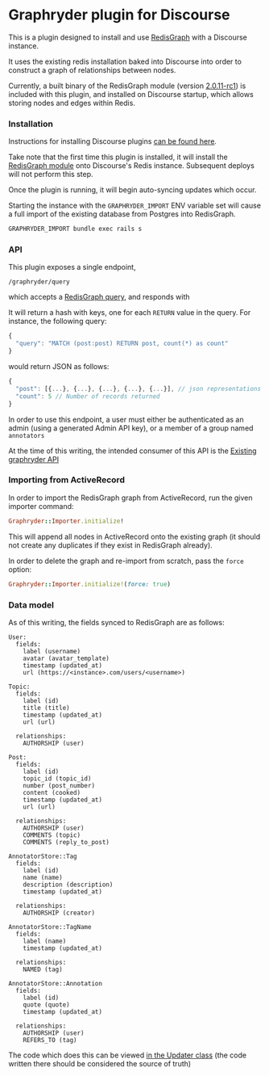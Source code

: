 # Graphryder plugin for Discourse

This is a plugin designed to install and use [RedisGraph](https://oss.redislabs.com/redisgraph/) with a Discourse instance.

It uses the existing redis installation baked into Discourse into order to construct a graph of relationships between nodes.

Currently, a built binary of the RedisGraph module (version [2.0.11-rc1](https://github.com/RedisGraph/RedisGraph/releases/tag/2.0.11-rc1)) is included with this plugin, and installed on Discourse startup, which allows storing nodes and edges within Redis.

### Installation

Instructions for installing Discourse plugins [can be found here](https://meta.discourse.org/t/install-plugins-in-discourse/19157).

Take note that the first time this plugin is installed, it will install the [RedisGraph module](https://oss.redislabs.com/redisgraph/#loading-redisgraph-into-redis) onto Discourse's Redis instance. Subsequent deploys will not perform this step.

Once the plugin is running, it will begin auto-syncing updates which occur.

Starting the instance with the `GRAPHRYDER_IMPORT` ENV variable set will cause a full import of the existing database from Postgres into RedisGraph.

```bash
GRAPHRYDER_IMPORT bundle exec rails s
```

### API

This plugin exposes a single endpoint,
```
/graphryder/query
```
which accepts a [RedisGraph query](https://oss.redislabs.com/redisgraph/commands/), and responds with

It will return a hash with keys, one for each `RETURN` value in the query. For instance, the following query:

```js
{
  "query": "MATCH (post:post) RETURN post, count(*) as count"
}
```
would return JSON as follows:
```js
{
  "post": [{...}, {...}, {...}, {...}, {...}], // json representations of post data stored in RedisGraph
  "count": 5 // Number of records returned
}
```

In order to use this endpoint, a user must either be authenticated as an admin (using a generated Admin API key), or a member of a group named `annotators`

At the time of this writing, the intended consumer of this API is the [Existing graphryder API](https://github.com/edgeryders/graphryder-api)

### Importing from ActiveRecord

In order to import the RedisGraph graph from ActiveRecord, run the given importer command:
```ruby
Graphryder::Importer.initialize!
```
This will append all nodes in ActiveRecord onto the existing graph (it should not create any duplicates if they exist in RedisGraph already).

In order to delete the graph and re-import from scratch, pass the `force` option:
```ruby
Graphryder::Importer.initialize!(force: true)
```


### Data model

As of this writing, the fields synced to RedisGraph are as follows:
```
User:
  fields:
    label (username)
    avatar (avatar_template)
    timestamp (updated_at)
    url (https://<instance>.com/users/<username>)

Topic:
  fields:
    label (id)
    title (title)
    timestamp (updated_at)
    url (url)

  relationships:
    AUTHORSHIP (user)

Post:
  fields:
    label (id)
    topic_id (topic_id)
    number (post_number)
    content (cooked)
    timestamp (updated_at)
    url (url)

  relationships:
    AUTHORSHIP (user)
    COMMENTS (topic)
    COMMENTS (reply_to_post)

AnnotatorStore::Tag
  fields:
    label (id)
    name (name)
    description (description)
    timestamp (updated_at)

  relationships:
    AUTHORSHIP (creator)

AnnotatorStore::TagName
  fields:
    label (name)
    timestamp (updated_at)

  relationships:
    NAMED (tag)

AnnotatorStore::Annotation
  fields:
    label (id)
    quote (quote)
    timestamp (updated_at)

  relationships:
    AUTHORSHIP (user)
    REFERS_TO (tag)

```

The code which does this can be viewed [in the Updater class](./app/services/updater.rb) (the code written there should be considered the source of truth)
